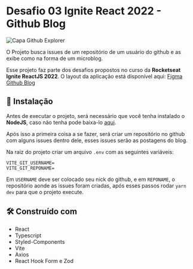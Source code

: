 # Desafio 03 Ignite React 2022 - Github Blog

![Capa Github Explorer](https://i.ibb.co/f0PWwmZ/capa.jpg)

O Projeto busca issues de um repositório de um usuário do github e as exibe como na forma de um microblog.

Esse projeto faz parte dos desafios propostos no curso da **Rocketseat Ignite ReactJS 2022**. O layout da aplicação está disponível aqui: [Figma Github Blog](<https://www.figma.com/file/KYwfq1d1mGqv3urZuOspRO/GitHub-Blog-(Community)?node-id=2%3A12>)

## 🔧 Instalação

Antes de executar o projeto, será necessário que você tenha instalado o **NodeJS**, caso não tenha pode baixa-lo [aqui](https://nodejs.org/en/download/).

Após isso a primeira coisa a se fazer, será criar um repositório no github com alguns issues dentro dele, esses issues serão as postagens do blog.

Na raiz do projeto criar um arquivo `.env` com as seguintes variáveis:

    VITE_GIT_USERNAME=
    VITE_GIT_REPONAME=

Em `USERNAME` deve ser colocado seu nick do github, e em `REPONAME`, o repositório aonde as issues foram criadas, após esses passos rodar `yarn dev` para que o projeto execute.

## 🛠️ Construído com

- React
- Typescript
- Styled-Components
- Vite
- Axios
- React Hook Form e Zod
